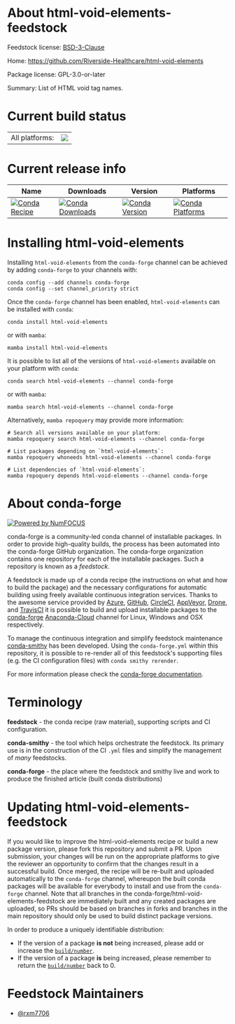 About html-void-elements-feedstock
==================================

Feedstock license: [BSD-3-Clause](https://github.com/conda-forge/html-void-elements-feedstock/blob/main/LICENSE.txt)

Home: https://github.com/Riverside-Healthcare/html-void-elements

Package license: GPL-3.0-or-later

Summary: List of HTML void tag names.

Current build status
====================


<table><tr><td>All platforms:</td>
    <td>
      <a href="https://dev.azure.com/conda-forge/feedstock-builds/_build/latest?definitionId=19677&branchName=main">
        <img src="https://dev.azure.com/conda-forge/feedstock-builds/_apis/build/status/html-void-elements-feedstock?branchName=main">
      </a>
    </td>
  </tr>
</table>

Current release info
====================

| Name | Downloads | Version | Platforms |
| --- | --- | --- | --- |
| [![Conda Recipe](https://img.shields.io/badge/recipe-html--void--elements-green.svg)](https://anaconda.org/conda-forge/html-void-elements) | [![Conda Downloads](https://img.shields.io/conda/dn/conda-forge/html-void-elements.svg)](https://anaconda.org/conda-forge/html-void-elements) | [![Conda Version](https://img.shields.io/conda/vn/conda-forge/html-void-elements.svg)](https://anaconda.org/conda-forge/html-void-elements) | [![Conda Platforms](https://img.shields.io/conda/pn/conda-forge/html-void-elements.svg)](https://anaconda.org/conda-forge/html-void-elements) |

Installing html-void-elements
=============================

Installing `html-void-elements` from the `conda-forge` channel can be achieved by adding `conda-forge` to your channels with:

```
conda config --add channels conda-forge
conda config --set channel_priority strict
```

Once the `conda-forge` channel has been enabled, `html-void-elements` can be installed with `conda`:

```
conda install html-void-elements
```

or with `mamba`:

```
mamba install html-void-elements
```

It is possible to list all of the versions of `html-void-elements` available on your platform with `conda`:

```
conda search html-void-elements --channel conda-forge
```

or with `mamba`:

```
mamba search html-void-elements --channel conda-forge
```

Alternatively, `mamba repoquery` may provide more information:

```
# Search all versions available on your platform:
mamba repoquery search html-void-elements --channel conda-forge

# List packages depending on `html-void-elements`:
mamba repoquery whoneeds html-void-elements --channel conda-forge

# List dependencies of `html-void-elements`:
mamba repoquery depends html-void-elements --channel conda-forge
```


About conda-forge
=================

[![Powered by
NumFOCUS](https://img.shields.io/badge/powered%20by-NumFOCUS-orange.svg?style=flat&colorA=E1523D&colorB=007D8A)](https://numfocus.org)

conda-forge is a community-led conda channel of installable packages.
In order to provide high-quality builds, the process has been automated into the
conda-forge GitHub organization. The conda-forge organization contains one repository
for each of the installable packages. Such a repository is known as a *feedstock*.

A feedstock is made up of a conda recipe (the instructions on what and how to build
the package) and the necessary configurations for automatic building using freely
available continuous integration services. Thanks to the awesome service provided by
[Azure](https://azure.microsoft.com/en-us/services/devops/), [GitHub](https://github.com/),
[CircleCI](https://circleci.com/), [AppVeyor](https://www.appveyor.com/),
[Drone](https://cloud.drone.io/welcome), and [TravisCI](https://travis-ci.com/)
it is possible to build and upload installable packages to the
[conda-forge](https://anaconda.org/conda-forge) [Anaconda-Cloud](https://anaconda.org/)
channel for Linux, Windows and OSX respectively.

To manage the continuous integration and simplify feedstock maintenance
[conda-smithy](https://github.com/conda-forge/conda-smithy) has been developed.
Using the ``conda-forge.yml`` within this repository, it is possible to re-render all of
this feedstock's supporting files (e.g. the CI configuration files) with ``conda smithy rerender``.

For more information please check the [conda-forge documentation](https://conda-forge.org/docs/).

Terminology
===========

**feedstock** - the conda recipe (raw material), supporting scripts and CI configuration.

**conda-smithy** - the tool which helps orchestrate the feedstock.
                   Its primary use is in the construction of the CI ``.yml`` files
                   and simplify the management of *many* feedstocks.

**conda-forge** - the place where the feedstock and smithy live and work to
                  produce the finished article (built conda distributions)


Updating html-void-elements-feedstock
=====================================

If you would like to improve the html-void-elements recipe or build a new
package version, please fork this repository and submit a PR. Upon submission,
your changes will be run on the appropriate platforms to give the reviewer an
opportunity to confirm that the changes result in a successful build. Once
merged, the recipe will be re-built and uploaded automatically to the
`conda-forge` channel, whereupon the built conda packages will be available for
everybody to install and use from the `conda-forge` channel.
Note that all branches in the conda-forge/html-void-elements-feedstock are
immediately built and any created packages are uploaded, so PRs should be based
on branches in forks and branches in the main repository should only be used to
build distinct package versions.

In order to produce a uniquely identifiable distribution:
 * If the version of a package **is not** being increased, please add or increase
   the [``build/number``](https://docs.conda.io/projects/conda-build/en/latest/resources/define-metadata.html#build-number-and-string).
 * If the version of a package **is** being increased, please remember to return
   the [``build/number``](https://docs.conda.io/projects/conda-build/en/latest/resources/define-metadata.html#build-number-and-string)
   back to 0.

Feedstock Maintainers
=====================

* [@rxm7706](https://github.com/rxm7706/)

